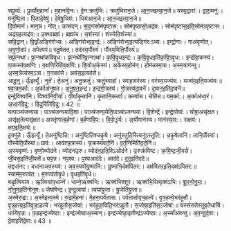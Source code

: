 

  
सपू॒र्व्य:। पू॒र्व्योम॒हानां॑। म॒हानां॑वे॒न:। वे॒न:क्रतु॑भि:। क्रतु॑भिरान॒जे। आ॒न॒जइत्या॒न॒जे॥ यस्य॒द्वारा॑:। द्वारा॒मनु॑:। मनु॑ष्पि॒ता। पि॒तादे॒वेषु॑। दे॒वेषु॒धिय॑:। धिय॑आन॒जे। आ॒न॒जइत्या॒न॒जे॥  
दि॒वोमानं॑। मान॒न्न। नोत्। उत्स॑दन्। स॒द॒न्त्सोम॑पृष्टास:। सोम॑पृष्ठासो॒अद्र॑य:। सोम॑पृष्टास॒इति॒सोम॑ऽपृष्टास:। अद्र॑य॒इत्यद्र॑य:॥ उ॒क्थाब्रह्म॑। ब्रह्मा॑च। च॒शंस्या॑। शंस्येति॒शंस्या॑॥  
सवि॒द्वान्। वि॒द्वाँअङ्गि॑रोभ्य:। अङ्गि॑रोभ्य॒इन्द्र॑:। अङ्गि॑रोभ्य॒इत्यङ्गि॑र:ऽभ्य:। इन्द्रो॒गा:। गाअ॑वृणॊत्। अ॒वृ॒णो॒दप॑। अपेत्यप॑॥ स्तु॒षेतत्। तद॑स्य॒पौंस्यं॑। पौंस्य॒मिति॒पौंस्यं॑॥  
सप्र॒त्नथा॑। प्र॒त्नथा॑कविवृ॒ध:। प्र॒त्नथेति॑प्र॒त्नऽथा॑। क॒वि॒वृ॒धइन्द्र॑:। क॒वि॒वृ॒धइति॑क॒वि॒ऽवृ॒ध:। इन्द्रो॑वा॒कस्य॑। वा॒कस्य॑व॒क्षणि॑:। व॒क्षणि॒रिति॑व॒क्षणि॑:॥ शि॒वोअ॒र्कस्य॑। अ॒र्कस्य॒होम॑न्। होम॑न्नस्म॒त्रा। अ॒स्म॒त्राग॑न्तु। अ॒स्म॒त्रेत्य॑स्म॒ऽत्रा। ग॒न्त्वव॑से। अव॑स॒इत्यव॑से॥  
आदू॒नु। ऊँ॒इत्यूँ॑। नुते॑। ते॒अनु॑। अनु॒क्रतुं॑। क्रतुं॒स्वाहा॑। स्वाहा॒वर॑स्य। वर॑स्य॒यज्य॑व:। यज्य॑व॒इति॒यज्य॑व:॥ श्वा॒त्रम॒र्का:। अ॒र्काअ॑नूषत। अ॒नू॒ष॒त॒इन्द्र॑। इन्द्र॑गो॒त्रस्य॑। गो॒त्रस्य॑दा॒वने॑। दा॒वन॒इति॑दा॒वने॑॥  
इन्द्रे॒विश्वा॑नि। विश्वा॑निवी॒र्या॑। वी॒र्या॑कृ॒तानि॑। कृ॒तानि॒कर्त्वा॑। कर्त्वा॑च। चेति॑च॥ यम॒र्का:। अ॒र्काअ॑ध्व॒रं। अ॒ध्व॒रंवि॒दु:। वि॒दुरिति॑वि॒दु:॥ 42 ॥  
यत्पाञ्च॑जन्यया। पाञ्च॑जन्ययावि॒शा। पाञ्च॑जन्य॒येति॒पाञ्च॑ऽजन्यया। वि॒शेन्द्रे॑। इन्द्रे॒घोषा॑:। घोषा॒असृ॑क्षत। असृ॑क्ष॒तेत्यसृ॑क्षत॥ अस्तृ॑णात्ब॒र्हणा॑। ब॒र्हणा॑वि॒प:। वि॒पो॒३॒॑र्य:। अ॒र्योमान॑स्य। मान॑स्य॒स:। सक्षय॑:। क्षय॒इति॒क्षय॑:॥  
इ॒यमु॑ते। ऊँ॒इत्यूँ॑। ते॒अनु॑ष्टिति:। अनु॑ष्टितिश्चकृ॒षे। अनु॑स्तुति॒रित्यनु॑ऽस्तुति:। च॒कृ॒षेतानि॑। तानि॒पौंस्या॑। पौस्येति॒पौंस्या॑॥ प्राव॑:। आव॑श्च॒क्रस्य॑। च॒क्रस्य॑वर्त॒निं। व॒र्त॒निमिति॑व॒र्त॒निं॥  
अ॒स्यवृष्ण॑:। वृष्णो॒व्योद॑ने। व्योद॑नउ॒रु। व्योद॑न॒इति॒विऽओद॑ने। उ॒रुक्र॑मिष्ट। क्र॒मि॒ष्ट॒जी॒वसे॑। जी॒वस॒इति॑जी॒वसे॑॥ यव॒न्न। नप॒श्व:। प॒श्वआद॑दे। आद॑दे। द॒द॒इति॑ददे॥  
तद्दधा॑ना:। दधा॑नाअव॒स्यव॑:। अ॒व॒स्यवो॑यु॒ष्माभि॑:। यु॒ष्माभि॒र्दक्ष॑पितर:। दक्ष॑पितर॒इति॒दक्ष॑ऽपितर:॥ स्याम॑म॒रुत्व॑त:। म॒रुत्व॑तोवृ॒धे। वृ॒धइति॑वृ॒धे॥  
बळृ॒त्विया॑य। ऋ॒त्विया॑य॒धाम्ने॑। धाम्ने॒ऋक्व॑भि:। ऋक्व॑भिश्शूर। ऋक्व॑भि॒रित्यृक्व॑ऽभि:। शू॒र॒नो॒नु॒म॒:। नो॒नु॒म॒इति॑नोनुम:॥ जेषा॑मेन्द्र। इ॒न्द्र॒त्वया॑। त्वया॑यु॒जा। यु॒जेति॑यु॒जा॥  
अ॒स्मेरु॒द्रा:। अ॒स्मेइत्य॒स्मे। रु॒द्रामे॒हना॑। मे॒हना॒पर्व॑तास:। पर्व॑तासोवृत्र॒हत्ये॑। वृ॒त्र॒हत्ये॒भर॑हूतौ। वृ॒त्र॒हत्य॒इति॑वृ॒त्र॒ऽहत्ये॑। भर॑हूतौस॒जोषा॑:। भर॑हूता॒विति॒भर॑ऽहूतौ। स॒जोषा॒इति॑स॒ऽजोषा॑:॥ यस्सं॑सतेस्तुव॒तेधायि॑। धायि॑प॒ज्र:। प॒ज्रइन्द्र॑ज्येष्ठा:। इन्द्र॑ज्येष्ठाअ॒स्मान्। इन्द्र॑ज्येष्ठा॒इतीन्द्र॑ऽज्येष्ठा:। अ॒स्माँअ॑वन्तु। अ॒व॒न्तु॒दे॒वा:। दे॒वाइति॑दे॒वा:॥ 43 ॥  
